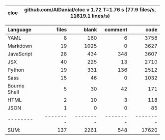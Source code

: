 cloc|github.com/AlDanial/cloc v 1.72  T=1.76 s (77.9 files/s, 11619.1 lines/s)
--- | ---

Language|files|blank|comment|code
:-------|-------:|-------:|-------:|-------:
YAML|8|160|6|3758
Markdown|19|1025|0|3627
JavaScript|28|434|348|3607
JSX|40|225|13|2710
Python|19|331|136|2512
Sass|15|46|0|1032
Bourne Shell|5|30|42|171
HTML|2|10|3|118
JSON|1|0|0|85
--------|--------|--------|--------|--------
SUM:|137|2261|548|17620
